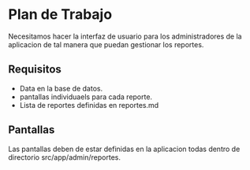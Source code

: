 # Plan de Trabajo

Necesitamos hacer la interfaz de usuario para los administradores de la aplicacion de tal manera que puedan gestionar los reportes.

## Requisitos

- Data en la base de datos.
- pantallas individuaels para cada reporte.
- Lista de reportes definidas en reportes.md

## Pantallas

Las pantallas deben de estar definidas en la aplicacion todas dentro de directorio src/app/admin/reportes.
